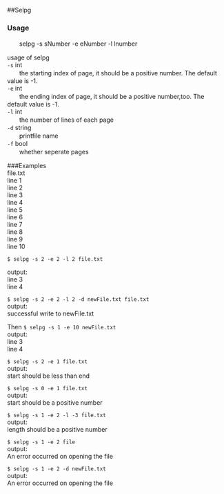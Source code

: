 ##Selpg
### Usage
　　selpg -s sNumber -e eNumber -l lnumber    

usage of selpg     
`-s` int      
　　the starting index of page, it should be a positive number. The default value is -1.         
`-e` int       
　　the ending index of page, it should be a positive number,too. The default value is -1.          
`-l` int      
　　the number of lines of each page           
`-d` string         
　　printfile name       
`-f` bool           
　　whether seperate pages          

###Examples        
file.txt           
line 1            
line 2          
line 3         
line 4          
line 5            
line 6              
line 7              
line 8              
line 9              
line 10              


`$ selpg -s 2 -e 2 -l 2 file.txt`                

output:              
line 3              
line 4              

`$ selpg -s 2 -e 2 -l 2 -d newFile.txt file.txt`              
output:              
successful write to newFile.txt              

Then `$ selpg -s 1 -e 10 newFile.txt`              
output:              
line 3              
line 4              

`$ selpg -s 2 -e 1 file.txt`              
output:              
start should be less than end              

`$ selpg -s 0 -e 1 file.txt`              
output:              
start should be a positive number              

`$ selpg -s 1 -e 2 -l -3 file.txt`              
output:              
length should be a positive number              

`$ selpg -s 1 -e 2 file`              
output:              
An error occurred on opening the file              

`$ selpg -s 1 -e 2 -d newFile.txt`              
output:              
An error occurred on opening the file              
